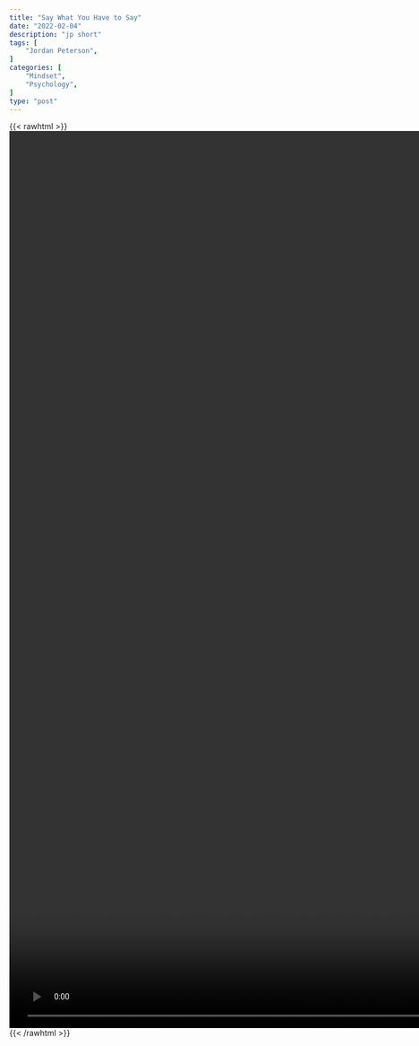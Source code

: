 ```yaml
---
title: "Say What You Have to Say"
date: "2022-02-04"
description: "jp short"
tags: [
    "Jordan Peterson",
]
categories: [
    "Mindset",
    "Psychology",
]
type: "post"
---
```

{{< rawhtml >}}
    <video style="height:40vh;width:auto" overflow="hidden" controls>
        <source src="https://clips.dev00ps.com/Jordan%20Peterson/Jordan%20Peterson%20about%20Elon%20Musk%20%E2%9C%8A.mp4" type="video/mp4"> 
    </video>
{{< /rawhtml >}}